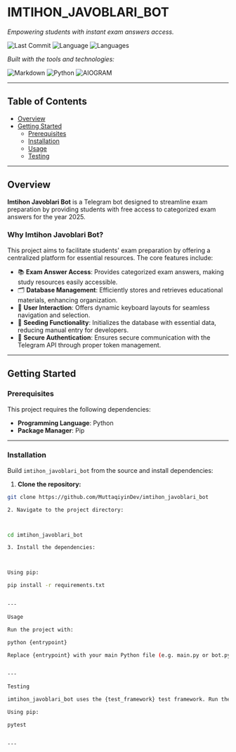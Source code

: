 # IMTIHON_JAVOBLARI_BOT

_Empowering students with instant exam answers access._

![Last Commit](https://img.shields.io/github/last-commit/MuttaqiyinDev/imtihon_javoblari_bot?label=last%20commit)
![Language](https://img.shields.io/badge/python-100%25-blue)
![Languages](https://img.shields.io/github/languages/count/MuttaqiyinDev/imtihon_javoblari_bot)

_Built with the tools and technologies:_

![Markdown](https://img.shields.io/badge/Markdown-Informational)
![Python](https://img.shields.io/badge/Python-3776AB?logo=python&logoColor=white)
![AIOGRAM](https://img.shields.io/badge/AIOHTTP-0.0.1-blue)

---

## Table of Contents

- [Overview](#overview)
- [Getting Started](#getting-started)
  - [Prerequisites](#prerequisites)
  - [Installation](#installation)
  - [Usage](#usage)
  - [Testing](#testing)

---

## Overview

**Imtihon Javoblari Bot** is a Telegram bot designed to streamline exam preparation by providing students with free access to categorized exam answers for the year 2025.

### Why Imtihon Javoblari Bot?

This project aims to facilitate students' exam preparation by offering a centralized platform for essential resources. The core features include:

- 📚 **Exam Answer Access**: Provides categorized exam answers, making study resources easily accessible.
- 🗂 **Database Management**: Efficiently stores and retrieves educational materials, enhancing organization.
- 🧩 **User Interaction**: Offers dynamic keyboard layouts for seamless navigation and selection.
- 🌱 **Seeding Functionality**: Initializes the database with essential data, reducing manual entry for developers.
- 🔐 **Secure Authentication**: Ensures secure communication with the Telegram API through proper token management.

---

## Getting Started

### Prerequisites

This project requires the following dependencies:

- **Programming Language**: Python  
- **Package Manager**: Pip

---

### Installation

Build `imtihon_javoblari_bot` from the source and install dependencies:

1. **Clone the repository:**

```bash
git clone https://github.com/MuttaqiyinDev/imtihon_javoblari_bot

2. Navigate to the project directory:



cd imtihon_javoblari_bot

3. Install the dependencies:



Using pip:

pip install -r requirements.txt


---

Usage

Run the project with:

python {entrypoint}

Replace {entrypoint} with your main Python file (e.g. main.py or bot.py).


---

Testing

imtihon_javoblari_bot uses the {test_framework} test framework. Run the test suite with:

Using pip:

pytest


---

